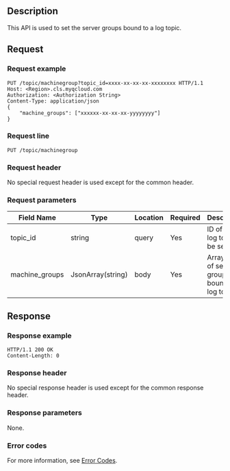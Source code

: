 ## Description

This API is used to set the server groups bound to a log topic.

## Request

### Request example

```
PUT /topic/machinegroup?topic_id=xxxx-xx-xx-xx-xxxxxxxx HTTP/1.1
Host: <Region>.cls.myqcloud.com
Authorization: <Authorization String>
Content-Type: application/json
{  
	"machine_groups": ["xxxxxx-xx-xx-xx-yyyyyyyy"]
}
```

### Request line

```
PUT /topic/machinegroup
```

### Request header

No special request header is used except for the common header. 

### Request parameters

| Field Name | Type | Location | Required | Description |
| -------------- | ----------------- | ----- | -------- | ---------------------------- |
| topic_id | string | query | Yes | ID of the log topic to be set |
| machine_groups | JsonArray(string) | body | Yes | Array of IDs of server groups bound to a log topic |

## Response

### Response example

```
HTTP/1.1 200 OK
Content-Length: 0
```

### Response header

No special response header is used except for the common response header. 

### Response parameters

None.

### Error codes

For more information, see [Error Codes](https://cloud.tencent.com/document/product/614/12402).

